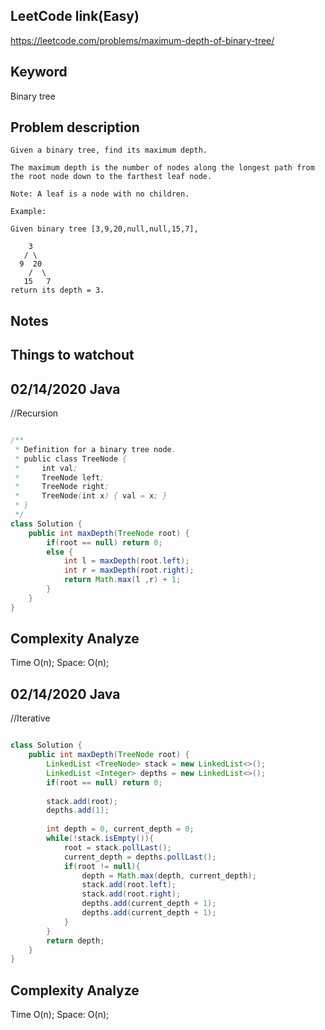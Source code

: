 ## LeetCode link(Easy)
https://leetcode.com/problems/maximum-depth-of-binary-tree/

## Keyword
Binary tree

## Problem description
```
Given a binary tree, find its maximum depth.

The maximum depth is the number of nodes along the longest path from the root node down to the farthest leaf node.

Note: A leaf is a node with no children.

Example:

Given binary tree [3,9,20,null,null,15,7],

    3
   / \
  9  20
    /  \
   15   7
return its depth = 3.
```



## Notes


## Things to watchout

## 02/14/2020 Java
//Recursion
```java

/**
 * Definition for a binary tree node.
 * public class TreeNode {
 *     int val;
 *     TreeNode left;
 *     TreeNode right;
 *     TreeNode(int x) { val = x; }
 * }
 */
class Solution {
    public int maxDepth(TreeNode root) {
        if(root == null) return 0;
        else {
            int l = maxDepth(root.left);
            int r = maxDepth(root.right);
            return Math.max(l ,r) + 1;
        }
    }
}

```
## Complexity Analyze
Time O(n);
Space: O(n);

## 02/14/2020 Java
//Iterative
```java

class Solution {
    public int maxDepth(TreeNode root) {
        LinkedList <TreeNode> stack = new LinkedList<>();
        LinkedList <Integer> depths = new LinkedList<>();
        if(root == null) return 0;
        
        stack.add(root);
        depths.add(1);
        
        int depth = 0, current_depth = 0;
        while(!stack.isEmpty()){
            root = stack.pollLast();
            current_depth = depths.pollLast();
            if(root != null){
                depth = Math.max(depth, current_depth);
                stack.add(root.left);
                stack.add(root.right);
                depths.add(current_depth + 1);
                depths.add(current_depth + 1);
            }
        }
        return depth;
    }
}
```
## Complexity Analyze
Time O(n);
Space: O(n);